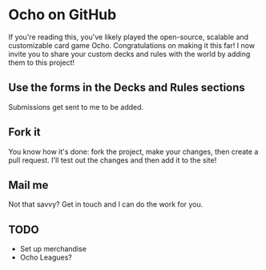 # Ocho on GitHub

If you're reading this, you've likely played the open-source, scalable and customizable card game Ocho. Congratulations on making it this far! I now invite you to share your custom decks and rules with the world by adding them to this project!

## Use the forms in the Decks and Rules sections

Submissions get sent to me to be added.

## Fork it

You know how it's done: fork the project, make your changes, then create a pull request. I'll test out the changes and then add it to the site!

## Mail me

Not that savvy? Get in touch and I can do the work for you.

## TODO

* Set up merchandise
* Ocho Leagues?
